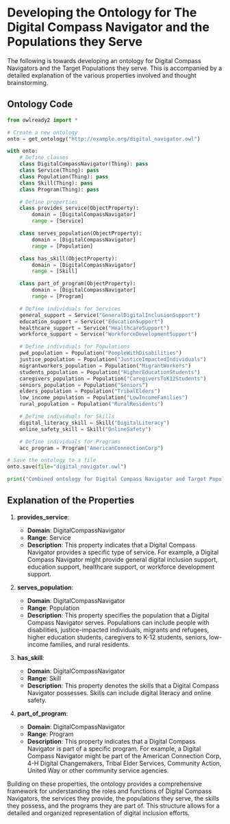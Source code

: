 # Developing the Ontology for The Digital Compass Navigator and the Populations they Serve

The following is towards developing an ontology for Digital Compass Navigators and the Target Populations they serve. This is accompanied by a detailed explanation of the various properties involved and thought brainstorming.

## Ontology Code

```python
from owlready2 import *

# Create a new ontology
onto = get_ontology("http://example.org/digital_navigator.owl")

with onto:
    # Define classes
    class DigitalCompassNavigator(Thing): pass
    class Service(Thing): pass
    class Population(Thing): pass
    class Skill(Thing): pass
    class Program(Thing): pass

    # Define properties
    class provides_service(ObjectProperty):
        domain = [DigitalCompassNavigator]
        range = [Service]

    class serves_population(ObjectProperty):
        domain = [DigitalCompassNavigator]
        range = [Population]

    class has_skill(ObjectProperty):
        domain = [DigitalCompassNavigator]
        range = [Skill]

    class part_of_program(ObjectProperty):
        domain = [DigitalCompassNavigator]
        range = [Program]

    # Define individuals for Services
    general_support = Service("GeneralDigitalInclusionSupport")
    education_support = Service("EducationSupport")
    healthcare_support = Service("HealthcareSupport")
    workforce_support = Service("WorkforceDevelopmentSupport")

    # Define individuals for Populations
    pwd_population = Population("PeopleWithDisabilities")
    justice_population = Population("JusticeImpactedIndividuals")
    migrantworkers_population = Population("MigrantWorkers")
    students_population = Population("HigherEducationStudents")
    caregivers_population = Population("CaregiversToK12Students")
    seniors_population = Population("Seniors")
    elders_population = Population("TribalElders")
    low_income_population = Population("LowIncomeFamilies")
    rural_population = Population("RuralResidents")

    # Define individuals for Skills
    digital_literacy_skill = Skill("DigitalLiteracy")
    online_safety_skill = Skill("OnlineSafety")

    # Define individuals for Programs
    acc_program = Program("AmericanConnectionCorp")

# Save the ontology to a file
onto.save(file="digital_navigator.owl")

print("Combined ontology for Digital Compass Navigator and Target Populations has been created and saved to digital_navigator.owl.")
```

## Explanation of the Properties

1. **provides_service**:
   - **Domain**: DigitalCompassNavigator
   - **Range**: Service
   - **Description**: This property indicates that a Digital Compass Navigator provides a specific type of service. For example, a Digital Compass Navigator might provide general digital inclusion support, education support, healthcare support, or workforce development support.

2. **serves_population**:
   - **Domain**: DigitalCompassNavigator
   - **Range**: Population
   - **Description**: This property specifies the population that a Digital Compass Navigator serves. Populations can include people with disabilities, justice-impacted individuals, migrants and refugees, higher education students, caregivers to K-12 students, seniors, low-income families, and rural residents.

3. **has_skill**:
   - **Domain**: DigitalCompassNavigator
   - **Range**: Skill
   - **Description**: This property denotes the skills that a Digital Compass Navigator possesses. Skills can include digital literacy and online safety.

4. **part_of_program**:
   - **Domain**: DigitalCompassNavigator
   - **Range**: Program
   - **Description**: This property indicates that a Digital Compass Navigator is part of a specific program. For example, a Digital Compass Navigator might be part of the American Connection Corp, 4-H Digital Changemakers, Tribal Elder Services, Community Action, United Way or other community service agencies.

Building on these properties, the ontology provides a comprehensive framework for understanding the roles and functions of Digital Compass Navigators, the services they provide, the populations they serve, the skills they possess, and the programs they are part of. This structure allows for a detailed and organized representation of digital inclusion efforts.
